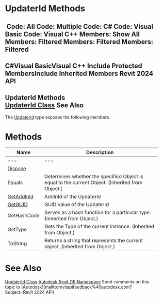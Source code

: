 # UpdaterId Methods

﻿
 Code: All Code: Multiple Code: C# Code: Visual Basic Code: Visual C++  Members: Show All Members: Filtered Members: Filtered Members: Filtered   
---  
C#Visual BasicVisual C++
Include Protected MembersInclude Inherited Members
Revit 2024 API  
---  
UpdaterId Methods  
[UpdaterId Class](16a9604f-51bd-ce34-f145-17ae06b7c1cf.md "UpdaterId Class") See Also  
---  
The [UpdaterId](16a9604f-51bd-ce34-f145-17ae06b7c1cf.md "UpdaterId Class") type exposes the following members.
# Methods
| Name | Description |
| --- | --- |
| --- | --- | --- |
| [Dispose](79aa07cd-51f9-4ddf-75e0-d5f346197983.md "Dispose Method") |
| Equals | Determines whether the specified Object is equal to the current Object. (Inherited from Object.) |
| [GetAddInId](7ee77980-7354-632d-76f3-b9d496704bc4.md "GetAddInId Method") | AddInId of the UpdaterId |
| [GetGUID](e375fb41-ade8-7092-02c7-10739d3a5f75.md "GetGUID Method") | GUID value of the UpdaterId |
| GetHashCode | Serves as a hash function for a particular type.  (Inherited from Object.) |
| GetType | Gets the Type of the current instance. (Inherited from Object.) |
| ToString | Returns a string that represents the current object. (Inherited from Object.) |

# See Also
[UpdaterId Class](16a9604f-51bd-ce34-f145-17ae06b7c1cf.md "UpdaterId Class")
[Autodesk.Revit.DB Namespace](87546ba7-461b-c646-cbb1-2cb8f5bff8b2.md "Autodesk.Revit.DB Namespace")
Send comments on this topic to [Autodesk](mailto:revitapifeedback%40autodesk.com?Subject=Revit 2024 API)